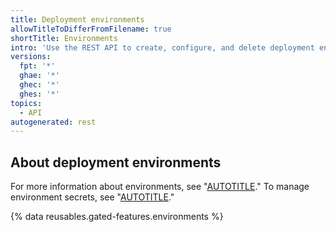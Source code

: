 ```yaml
---
title: Deployment environments
allowTitleToDifferFromFilename: true
shortTitle: Environments
intro: 'Use the REST API to create, configure, and delete deployment environments.'
versions:
  fpt: '*'
  ghae: '*'
  ghec: '*'
  ghes: '*'
topics:
  - API
autogenerated: rest
---
```


## About deployment environments

For more information about environments, see "[AUTOTITLE](/actions/deployment/targeting-different-environments/using-environments-for-deployment)." To manage environment secrets, see "[AUTOTITLE](/rest/actions#secrets)."

{% data reusables.gated-features.environments %}

<!-- Content after this section is automatically generated -->
